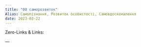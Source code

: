 ```yaml
---
title: "00 саморозвиток"
Alias: Самопізнання, Розвиток особистості, Самовдосконалення
date: 2023-03-22  
---
```

Zero-Links & Links:  


—  
